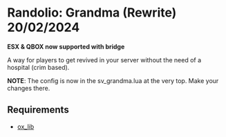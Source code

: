 # Randolio: Grandma (Rewrite) 20/02/2024

**ESX & QBOX now supported with bridge**

A way for players to get revived in your server without the need of a hospital (crim based). 

**NOTE**: The config is now in the sv_grandma.lua at the very top. Make your changes there.

## Requirements

* [ox_lib](https://github.com/overextended/ox_lib/releases/tag/v3.16.2)
